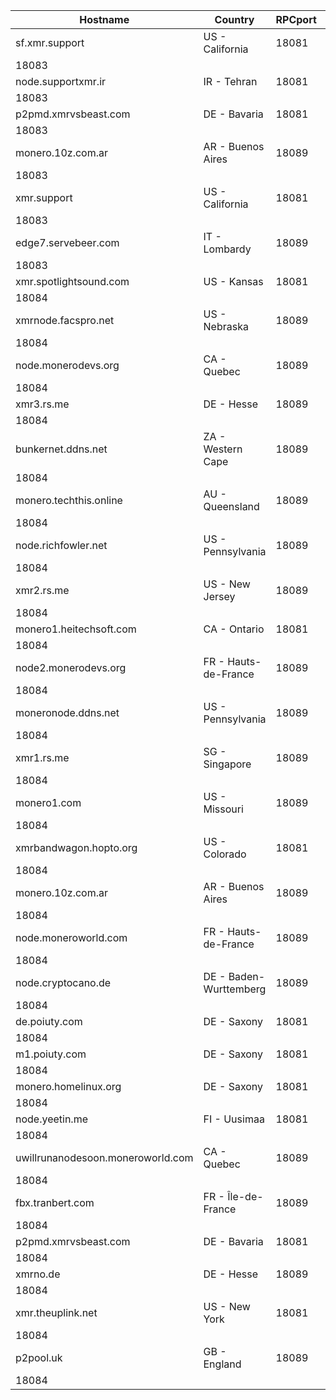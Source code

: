 Hostname | Country | RPCport | P2Pport
--- | --- | --- | ---
sf.xmr.support | US - California | 18081
 | 18083
node.supportxmr.ir | IR - Tehran | 18081
 | 18083
p2pmd.xmrvsbeast.com | DE - Bavaria | 18081
 | 18083
monero.10z.com.ar | AR - Buenos Aires | 18089
 | 18083
xmr.support | US - California | 18081
 | 18083
edge7.servebeer.com | IT - Lombardy | 18089
 | 18083
xmr.spotlightsound.com | US - Kansas | 18081
 | 18084
xmrnode.facspro.net | US - Nebraska | 18089
 | 18084
node.monerodevs.org | CA - Quebec | 18089
 | 18084
xmr3.rs.me | DE - Hesse | 18089
 | 18084
bunkernet.ddns.net | ZA - Western Cape | 18089
 | 18084
monero.techthis.online | AU - Queensland | 18089
 | 18084
node.richfowler.net | US - Pennsylvania | 18089
 | 18084
xmr2.rs.me | US - New Jersey | 18089
 | 18084
monero1.heitechsoft.com | CA - Ontario | 18081
 | 18084
node2.monerodevs.org | FR - Hauts-de-France | 18089
 | 18084
moneronode.ddns.net | US - Pennsylvania | 18089
 | 18084
xmr1.rs.me | SG - Singapore | 18089
 | 18084
monero1.com | US - Missouri | 18089
 | 18084
xmrbandwagon.hopto.org | US - Colorado | 18081
 | 18084
monero.10z.com.ar | AR - Buenos Aires | 18089
 | 18084
node.moneroworld.com | FR - Hauts-de-France | 18089
 | 18084
node.cryptocano.de | DE - Baden-Wurttemberg | 18089
 | 18084
de.poiuty.com | DE - Saxony | 18081
 | 18084
m1.poiuty.com | DE - Saxony | 18081
 | 18084
monero.homelinux.org | DE - Saxony | 18081
 | 18084
node.yeetin.me | FI - Uusimaa | 18081
 | 18084
uwillrunanodesoon.moneroworld.com | CA - Quebec | 18089
 | 18084
fbx.tranbert.com | FR - Île-de-France | 18089
 | 18084
p2pmd.xmrvsbeast.com | DE - Bavaria | 18081
 | 18084
xmrno.de | DE - Hesse | 18089
 | 18084
xmr.theuplink.net | US - New York | 18081
 | 18084
p2pool.uk | GB - England | 18089
 | 18084
